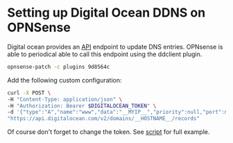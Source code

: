 # Setting up Digital Ocean DDNS on OPNSense

Digital ocean provides an [API] endpoint to update DNS entries. OPNsense is able to periodical able to call this endpoint using the ddclient plugin.

```bash
opnsense-patch -c plugins 9d8564c
```

Add the following custom configuration:

```bash
curl -X POST \
-H "Content-Type: application/json" \
-H "Authorization: Bearer $DIGITALOCEAN_TOKEN" \
-d '{"type":"A","name":"www","data":"__MYIP__","priority":null,"port":null,"ttl":1800,"weight":null,"flags":null,"tag":null}' \
"https://api.digitalocean.com/v2/domains/__HOSTNAME__/records"
```

Of course don't forget to change the token. See [script](keg:priv/1170) for full example.

[API]: https://docs.digitalocean.com/products/networking/dns/how-to/manage-records/